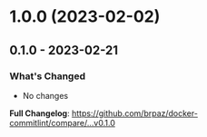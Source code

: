 # 1.0.0 (2023-02-02)

## 0.1.0 - 2023-02-21

### What's Changed

- No changes

**Full Changelog**: https://github.com/brpaz/docker-commitlint/compare/...v0.1.0
